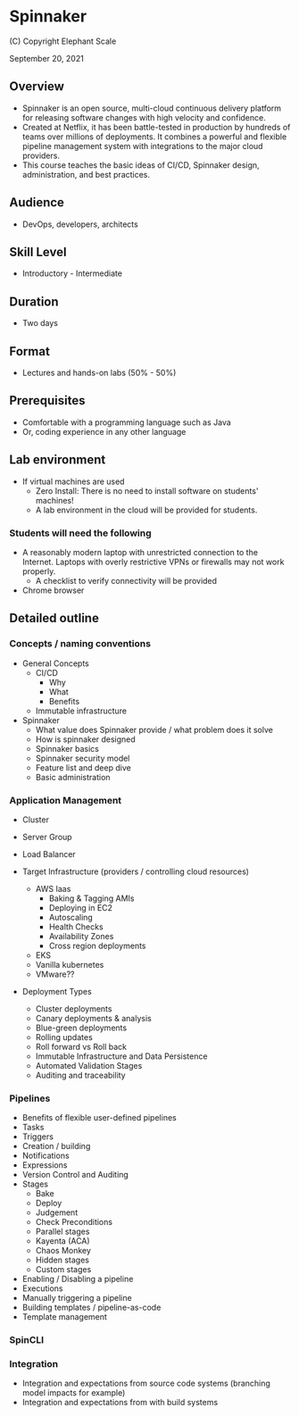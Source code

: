 # Spinnaker

(C) Copyright Elephant Scale

September 20, 2021

## Overview

* Spinnaker is an open source, multi-cloud continuous delivery platform for releasing software changes with high velocity and confidence.
* Created at Netflix, it has been battle-tested in production by hundreds of teams over millions of deployments. It combines a powerful and flexible pipeline management system with integrations to the major cloud providers.
* This course teaches the basic ideas of CI/CD, Spinnaker design, administration, and best practices. 

## Audience

* DevOps, developers, architects

## Skill Level

* Introductory - Intermediate

## Duration
* Two days

## Format
* Lectures and hands-on labs (50% - 50%)

## Prerequisites

* Comfortable with a programming language such as Java
* Or, coding experience in any other language


## Lab environment

* If virtual machines are used
  * Zero Install: There is no need to install software on students' machines!
  * A lab environment in the cloud will be provided for students.

### Students will need the following
* A reasonably modern laptop with unrestricted connection to the Internet. Laptops with overly restrictive VPNs or firewalls may not work properly.
  * A checklist to verify connectivity will be provided
* Chrome browser

## Detailed outline

### Concepts / naming conventions
* General Concepts
  * CI/CD
    * Why
    * What
    * Benefits
  * Immutable infrastructure   
* Spinnaker
  * What value does Spinnaker provide / what problem does it solve
  * How is spinnaker designed
  * Spinnaker basics
  * Spinnaker security model
  * Feature list and deep dive
  * Basic administration
### Application Management
* Cluster
* Server Group
* Load Balancer
* Target Infrastructure (providers / controlling cloud resources)

  * AWS Iaas
    * Baking & Tagging AMIs
    * Deploying in EC2
    * Autoscaling
    * Health Checks
    * Availability Zones
    * Cross region deployments
  * EKS
  * Vanilla kubernetes
  * VMware??
* Deployment Types
  * Cluster deployments
  * Canary deployments & analysis
  * Blue-green deployments
  * Rolling updates
  * Roll forward vs Roll back
  * Immutable Infrastructure and Data Persistence
  * Automated Validation Stages
  * Auditing and traceability
### Pipelines
* Benefits of flexible user-defined pipelines
* Tasks
* Triggers
* Creation / building
* Notifications
* Expressions
* Version Control and Auditing
* Stages
  * Bake
  * Deploy
  * Judgement
  * Check Preconditions
  * Parallel stages
  * Kayenta (ACA)
  * Chaos Monkey
  * Hidden stages
  * Custom stages
* Enabling / Disabling a pipeline
* Executions
* Manually triggering a pipeline
* Building templates / pipeline-as-code
* Template management
### SpinCLI
### Integration
* Integration and expectations from source code systems (branching model impacts for example)
* Integration and expectations from with build systems